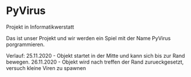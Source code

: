 # PyVirus
Projekt in Informatikwerstatt

Das ist unser Projekt und wir werden ein Spiel mit der Name PyVirus porgrammieren.

Verlauf:
25.11.2020 - Objekt startet in der Mitte und kann sich bis zur Rand bewegen.
26.11.2020 - Objekt wird nach treffen der Rand zurueckgesetzt, versuch kleine Viren zu spawnen
